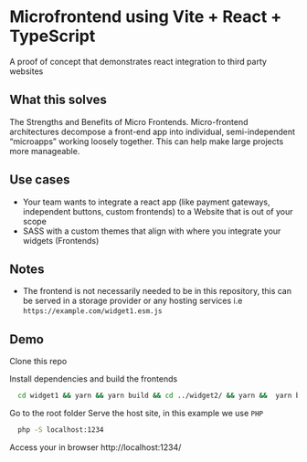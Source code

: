 # Microfrontend using Vite + React + TypeScript

A proof of concept that demonstrates react integration to third party websites

 ## What this solves
The Strengths and Benefits of Micro Frontends. Micro-frontend architectures decompose a front-end app into individual, semi-independent “microapps” working loosely together. This can help make large projects more manageable.

## Use cases
- Your team wants to integrate a react app (like payment gateways, independent buttons, custom frontends) to a Website that is out of your scope
- SASS with a custom themes that align with where you integrate your widgets (Frontends)

## Notes
- The frontend is not necessarily needed to be in this repository, this can be served in a storage provider or any hosting services i.e `https://example.com/widget1.esm.js`

## Demo
Clone this repo

Install dependencies and build the frontends
```bash
  cd widget1 && yarn && yarn build && cd ../widget2/ && yarn &&  yarn build
```
Go to the root folder Serve the host site, in this example we use `PHP`
```bash
  php -S localhost:1234
```

Access your in browser http://localhost:1234/